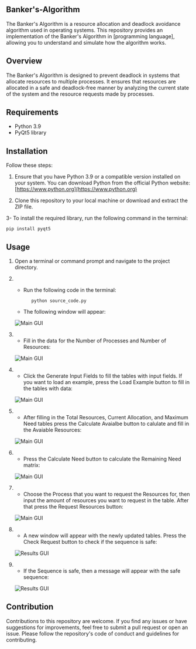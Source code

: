 ## Banker's-Algorithm

The Banker's Algorithm is a resource allocation and deadlock avoidance algorithm used in operating systems. This repository provides an implementation of the Banker's Algorithm in [programming language], allowing you to understand and simulate how the algorithm works.

## Overview

The Banker's Algorithm is designed to prevent deadlock in systems that allocate resources to multiple processes. It ensures that resources are allocated in a safe and deadlock-free manner by analyzing the current state of the system and the resource requests made by processes.

## Requirements

- Python 3.9
- PyQt5 library

## Installation

Follow these steps:

1. Ensure that you have Python 3.9 or a compatible version installed on your system. You can download Python from the official Python website: [https://www.python.org](https://www.python.org)

2. Clone this repository to your local machine or download and extract the ZIP file.

3- To install the required library, run the following command in the terminal:

  ```shell
  pip install pyqt5
  ```

## Usage

1. Open a terminal or command prompt and navigate to the project directory.

2. - Run the following code in the terminal:

      ```shell
         python source_code.py
      ```
      
   - The following window will appear:
   
   ![Main GUI](/images/image1.png "Main GUI")
   
 3. - Fill in the data for the Number of Processes and Number of Resources:

    ![Main GUI](/images/image2.png "Main GUI")
    
 4. - Click the Generate Input Fields to fill the tables with input fields. If you want to load an example, press the Load Example button to fill in the tables with data:

    ![Main GUI](/images/image3.png "Main GUI")

 5. - After filling in the Total Resources, Current Allocation, and Maximum Need tables press the Calculate Avaialbe button to calulate and fill in the Avaiable Resources: 
    
    ![Main GUI](/images/image4.png "Main GUI")

 6. - Press the Calculate Need button to calculate the Remaining Need matrix:
    
    ![Main GUI](/images/image5.png "Main GUI")

 7. - Choose the Process that you want to request the Resources for, then input the amount of resources you want to request in the table. After that press the Request Resources button:

    ![Main GUI](/images/image6.png "Main GUI")
    
 8. - A new window will appear with the newly updated tables. Press the Check Request button to check if the sequence is safe:

    ![Results GUI](/images/image7.png "Main GUI")

 9. - If the Sequence is safe, then a message will appear with the safe sequence:

    ![Results GUI](/images/image8.png "Main GUI")


## Contribution

Contributions to this repository are welcome. If you find any issues or have suggestions for improvements, feel free to submit a pull request or open an issue. Please follow the repository's code of conduct and guidelines for contributing.

